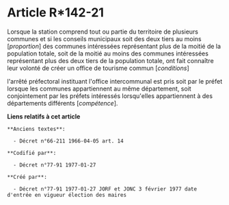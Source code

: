 # Article R*142-21

Lorsque la station comprend tout ou partie du territoire de plusieurs communes et si les conseils municipaux soit des deux
tiers au moins [*proportion*] des communes intéressées représentant plus de la moitié de la population totale, soit de la
moitié au moins des communes intéressées représentant plus des deux tiers de la population totale, ont fait connaître leur
volonté de créer un office de tourisme commun [*conditions*]

l'arrêté préfectoral instituant l'office intercommunal est pris soit par le préfet lorsque les communes appartiennent au même
département, soit conjointement par les préfets intéressés lorsqu'elles appartiennent à des départements différents
[*compétence*].

**Liens relatifs à cet article**

	**Anciens textes**:

	  - Décret n°66-211 1966-04-05 art. 14

	**Codifié par**:

	  - Décret n°77-91 1977-01-27

	**Créé par**:

	  - Décret n°77-91 1977-01-27 JORF et JONC 3 février 1977 date d'entrée en vigueur élection des maires
